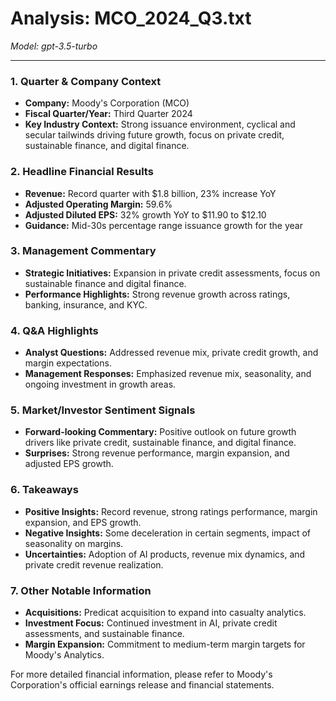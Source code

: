 # Analysis: MCO_2024_Q3.txt

*Model: gpt-3.5-turbo*

---

### 1. Quarter & Company Context
- **Company:** Moody's Corporation (MCO)
- **Fiscal Quarter/Year:** Third Quarter 2024
- **Key Industry Context:** Strong issuance environment, cyclical and secular tailwinds driving future growth, focus on private credit, sustainable finance, and digital finance.

### 2. Headline Financial Results
- **Revenue:** Record quarter with $1.8 billion, 23% increase YoY
- **Adjusted Operating Margin:** 59.6%
- **Adjusted Diluted EPS:** 32% growth YoY to $11.90 to $12.10
- **Guidance:** Mid-30s percentage range issuance growth for the year

### 3. Management Commentary
- **Strategic Initiatives:** Expansion in private credit assessments, focus on sustainable finance and digital finance.
- **Performance Highlights:** Strong revenue growth across ratings, banking, insurance, and KYC.

### 4. Q&A Highlights
- **Analyst Questions:** Addressed revenue mix, private credit growth, and margin expectations.
- **Management Responses:** Emphasized revenue mix, seasonality, and ongoing investment in growth areas.

### 5. Market/Investor Sentiment Signals
- **Forward-looking Commentary:** Positive outlook on future growth drivers like private credit, sustainable finance, and digital finance.
- **Surprises:** Strong revenue performance, margin expansion, and adjusted EPS growth.

### 6. Takeaways
- **Positive Insights:** Record revenue, strong ratings performance, margin expansion, and EPS growth.
- **Negative Insights:** Some deceleration in certain segments, impact of seasonality on margins.
- **Uncertainties:** Adoption of AI products, revenue mix dynamics, and private credit revenue realization.

### 7. Other Notable Information
- **Acquisitions:** Predicat acquisition to expand into casualty analytics.
- **Investment Focus:** Continued investment in AI, private credit assessments, and sustainable finance.
- **Margin Expansion:** Commitment to medium-term margin targets for Moody's Analytics.

For more detailed financial information, please refer to Moody's Corporation's official earnings release and financial statements.